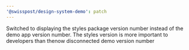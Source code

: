 ```yaml
---
'@swisspost/design-system-demo': patch
---
```


Switched to displaying the styles package version number instead of the demo app version number. The styles version is more important to developers than thenow disconnected demo version number
